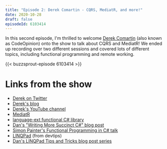 ```yaml
---
title: "Episode 2: Derek Comartin - CQRS, MediatR, and more!"
date: 2020-10-28
draft: false
episodeId: 6103414
---
```


In this second episode, I'm thrilled to welcome [Derek Comartin](https://twitter.com/codeopinion) (also known as CodeOpinion) onto the show to talk about CQRS and MediatR! We ended up recording over two different sessions and covered lots of different topics, including functional programming and remote working.

{{< buzzsprout-episode 6103414 >}}

# Links from the show

* [Derek on Twitter](https://twitter.com/codeopinion)
* [Derek's blog](https://codeopinion.com/)
* [Derek's YouTube channel](https://www.youtube.com/channel/UC3RKA4vunFAfrfxiJhPEplw)
* [MediatR](https://github.com/jbogard/MediatR)
* [language-ext functional C# library](https://github.com/louthy/language-ext)
* [Dan's "Writing More Succinct C#" blog post](https://www.danclarke.com/2020-more-succinct-csharp)
* [Simon Painter's Functional Programming in C# talk](https://www.youtube.com/watch?v=mwIEYPLXh3A)
* [LINQPad](https://www.linqpad.net/) (from devtips)
* [Dan's LINQPad Tips and Tricks blog post series](https://www.danclarke.com/linqpad-tips-and-tricks)
